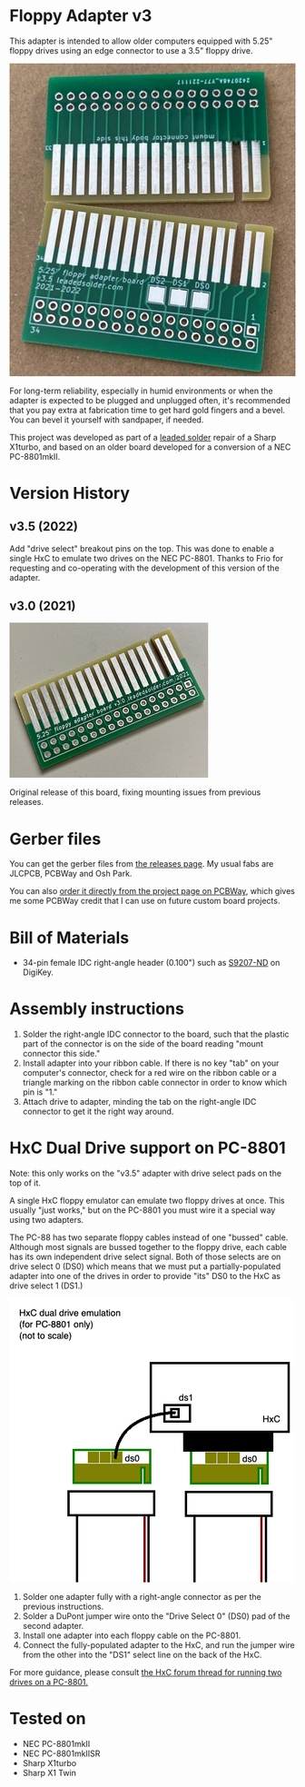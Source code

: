 # Floppy Adapter v3
This adapter is intended to allow older computers equipped with 5.25" floppy drives using an edge connector to use a 3.5" floppy drive.

![The floppy adapter board (v3.5), with HASL coating and no bevel.](images/version-3.5.jpg)

For long-term reliability, especially in humid environments or when the adapter is expected to be plugged and unplugged often, it's recommended that you pay extra at fabrication time to get hard gold fingers and a bevel. You can bevel it yourself with sandpaper, if needed.

This project was developed as part of a [leaded solder](https://www.leadedsolder.com/) repair of a Sharp X1turbo, and based on an older board developed for a conversion of a NEC PC-8801mkII.

# Version History
## v3.5 (2022)
Add "drive select" breakout pins on the top. This was done to enable a single HxC to emulate two drives on the NEC PC-8801. Thanks to Frio for requesting and co-operating with the development of this version of the adapter.

## v3.0 (2021)
![The floppy adapter board, with HASL coating and no bevel.](images/first-rev.jpg)

Original release of this board, fixing mounting issues from previous releases.

# Gerber files
You can get the gerber files from [the releases page](https://github.com/barbeque/floppy-edge-connector-adapter/releases/). My usual fabs are JLCPCB, PCBWay and Osh Park.

You can also [order it directly from the project page on PCBWay](https://www.pcbway.com/project/shareproject/5_25__Floppy_edge_connector_to_34_pin_3_5__floppy_drive_adapter.html), which gives me some PCBWay credit that I can use on future custom board projects.

# Bill of Materials
 * 34-pin female IDC right-angle header (0.100") such as [S9207-ND](https://www.digikey.ca/product-detail/en/sullins-connector-solutions/SFH11-PBPC-D17-RA-BK/S9207-ND/1990100) on DigiKey.

# Assembly instructions
 1. Solder the right-angle IDC connector to the board, such that the plastic part of the connector is on the side of the board reading "mount connector this side."
 2. Install adapter into your ribbon cable. If there is no key "tab" on your computer's connector, check for a red wire on the ribbon cable or a triangle marking on the ribbon cable connector in order to know which pin is "1."
 3. Attach drive to adapter, minding the tab on the right-angle IDC connector to get it the right way around.

# HxC Dual Drive support on PC-8801
Note: this only works on the "v3.5" adapter with drive select pads on the top of it.

A single HxC floppy emulator can emulate two floppy drives at once. This usually "just works," but on the PC-8801 you must wire it a special way using two adapters.

The PC-88 has two separate floppy cables instead of one "bussed" cable. Although most signals are bussed together to the floppy drive, each cable has its own independent drive select signal. Both of those selects are on drive select 0 (DS0) which means that we must put a partially-populated adapter into one of the drives in order to provide "its" DS0 to the HxC as drive select 1 (DS1.)

![The dual drive emulation configuration for PC-8801](images/dual-hxc-configuration-pc88.png)

 1. Solder one adapter fully with a right-angle connector as per the previous instructions.
 2. Solder a DuPont jumper wire onto the "Drive Select 0" (DS0) pad of the second adapter.
 3. Install one adapter into each floppy cable on the PC-8801.
 4. Connect the fully-populated adapter to the HxC, and run the jumper wire from the other into the "DS1" select line on the back of the HxC.

For more guidance, please consult [the HxC forum thread for running two drives on a PC-8801.](https://torlus.com/floppy/forum/viewtopic.php?t=502)

# Tested on
 - NEC PC-8801mkII
 - NEC PC-8801mkIISR
 - Sharp X1turbo
 - Sharp X1 Twin

